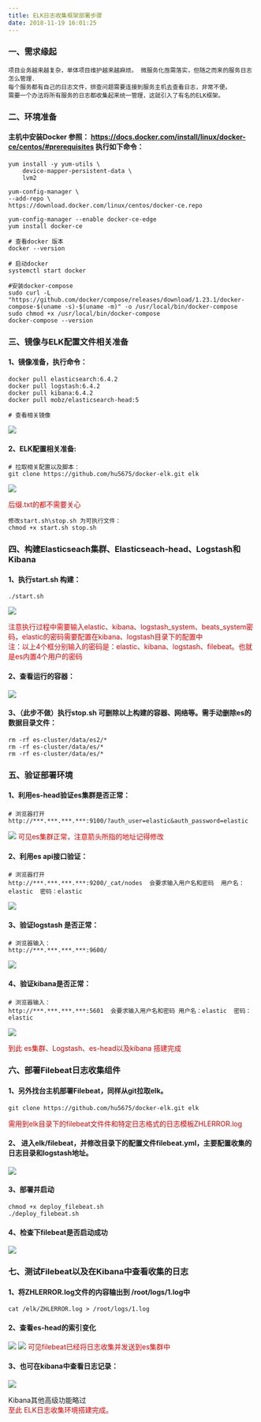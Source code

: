 ```yaml
---
title: ELK日志收集框架部署步骤
date: 2018-11-19 16:01:25
---
```


### 一、需求缘起

	项目业务越来越复杂，单体项目维护越来越麻烦。 微服务化亟需落实，但随之而来的服务日志怎么管理.
	每个服务都有自己的日志文件，排查问题需要连接到服务主机去查看日志，非常不便。
	需要一个办法将所有服务的日志都收集起来统一管理，这就引入了有名的ELK框架。

### 二、环境准备

#### 主机中安装Docker 参照：  https://docs.docker.com/install/linux/docker-ce/centos/#prerequisites  执行如下命令：
	yum install -y yum-utils \
  		device-mapper-persistent-data \
  		lvm2

 	yum-config-manager \
    --add-repo \
    https://download.docker.com/linux/centos/docker-ce.repo

	yum-config-manager --enable docker-ce-edge
	yum install docker-ce

	# 查看docker 版本
	docker --version

	# 启动docker
	systemctl start docker

	#安装docker-compose
	sudo curl -L "https://github.com/docker/compose/releases/download/1.23.1/docker-compose-$(uname -s)-$(uname -m)" -o /usr/local/bin/docker-compose
	sudo chmod +x /usr/local/bin/docker-compose
	docker-compose --version

### 三、镜像与ELK配置文件相关准备

#### 1、镜像准备，执行命令：

	docker pull elasticsearch:6.4.2
	docker pull logstash:6.4.2
	docker pull kibana:6.4.2
	docker pull mobz/elasticsearch-head:5

	# 查看相关镜像
![](/images/elk/docker-images.png) 

#### 2、ELK配置相关准备:
	# 拉取相关配置以及脚本：
	git clone https://github.com/hu5675/docker-elk.git elk
![](/images/elk/elk-directory.png) 

<font color="#dd0000">后缀.txt的都不需要关心</font>

	修改start.sh\stop.sh 为可执行文件：
	chmod +x start.sh stop.sh

### 四、构建Elasticseach集群、Elasticseach-head、Logstash和Kibana
#### 1、执行start.sh 构建：
	./start.sh
![](/images/elk/elk-pwd.png) 

<font color="#dd0000">注意执行过程中需要输入elastic、kibana、logstash_system、beats_system密码，elastic的密码需要配置在kibana、logstash目录下的配置中</font>
<br>
<font color="#dd0000">注：以上4个框分别输入的密码是：elastic、kibana、logstash、filebeat。也就是es内置4个用户的密码</font>

#### 2、查看运行的容器：
![](/images/elk/elk-container.png) 

#### 3、（此步不做）执行stop.sh 可删除以上构建的容器、网络等。需手动删除es的数据目录文件：
	rm -rf es-cluster/data/es2/*
	rm -rf es-cluster/data/es/*
	rm -rf es-cluster/data/es/*

### 五、验证部署环境

#### 1、利用es-head验证es集群是否正常：
	# 浏览器打开
	http://***.***.***.***:9100/?auth_user=elastic&auth_password=elastic
![](/images/elk/es-head.png) 
<font color="#dd0000">可见es集群正常，注意箭头所指的地址记得修改</font>

#### 2、利用es api接口验证：
	# 浏览器打开
	http://***.***.***.***:9200/_cat/nodes  会要求输入用户名和密码  用户名：elastic  密码：elastic
![](/images/elk/es-api.png) 

#### 3、验证logstash 是否正常：
	# 浏览器输入： 
	http://***.***.***.***:9600/ 
![](/images/elk/logstash.png) 

#### 4、验证kibana是否正常：
	# 浏览器输入：
	http://***.***.***.***:5601  会要求输入用户名和密码 用户名：elastic  密码：elastic
![](/images/elk/kibana.png) 

<font color="#dd0000">到此 es集群、Logstash、es-head以及kibana 搭建完成</font>

### 六、部署Filebeat日志收集组件

#### 1、另外找台主机部署Filebeat，同样从git拉取elk。
	git clone https://github.com/hu5675/docker-elk.git elk 
<font color="#dd0000">需用到elk目录下的filebeat文件件和特定日志格式的日志模板ZHLERROR.log</font>

#### 2、 进入elk/filebeat，并修改目录下的配置文件filebeat.yml，主要配置收集的日志目录和logstash地址。
![](/images/elk/filebeat-yml.png) 

#### 3、部署并启动
	chmod +x deploy_filebeat.sh
	./deploy_filebeat.sh

#### 4、检查下filebeat是否启动成功
![](/images/elk/filebeat-ps.png) 

### 七、测试Filebeat以及在Kibana中查看收集的日志

#### 1、将ZHLERROR.log文件的内容输出到 /root/logs/1.log中
	cat /elk/ZHLERROR.log > /root/logs/1.log

#### 2、查看es-head的索引变化
![](/images/elk/es-head-1.png) 
![](/images/elk/es-head-2.png) 
<font color="#dd0000">可见filebeat已经将日志收集并发送到es集群中</font>

#### 3、也可在kibana中查看日志记录：

![](/images/elk/kibana-data.png) 

Kibana其他高级功能略过
<br>
<font color="#dd0000">至此 ELK日志收集环境搭建完成。</font>
